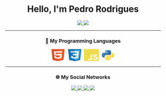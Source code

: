 <h1 style="text-align: center;">Hello, I'm Pedro Rodrigues</h1>

<div align="center">
  <a href="https://github.com/Spinnyz">
    <img height="180em" src="https://github-readme-stats.vercel.app/api?username=Spinnyz&show_icons=true&theme=tokyonight&include_all_commits=true&count_private=true"/>
    <img height="180em" src="https://github-readme-stats.vercel.app/api/top-langs/?username=Spinnyz&layout=compact&langs_count=8&theme=tokyonight"/>
  </a>
</div>

---

<h3 align="center">🧠 My Programming Languages</h3>

<div align="center">
  <img alt="HTML" height="40" width="50" src="https://raw.githubusercontent.com/devicons/devicon/master/icons/html5/html5-original.svg">
  <img alt="CSS" height="40" width="50" src="https://raw.githubusercontent.com/devicons/devicon/master/icons/css3/css3-original.svg">
  <img alt="JavaScript" height="40" width="50" src="https://raw.githubusercontent.com/devicons/devicon/master/icons/javascript/javascript-plain.svg">
  <img alt="Python" height="40" width="50" src="https://raw.githubusercontent.com/devicons/devicon/master/icons/python/python-original.svg">
</div>

---

<h3 align="center">🌐 My Social Networks</h3>

<div align="center">
  <a href="https://www.youtube.com/@Spinnyzx" target="_blank">
    <img src="https://img.shields.io/badge/YouTube-FF0000?style=for-the-badge&logo=youtube&logoColor=white">
  </a>
  <a href="https://www.instagram.com/ped_rluca/" target="_blank">
    <img src="https://img.shields.io/badge/Instagram-%23E4405F?style=for-the-badge&logo=instagram&logoColor=white">
  </a>
  <a href="#" target="_blank">
    <img src="https://img.shields.io/badge/Discord-7289DA?style=for-the-badge&logo=discord&logoColor=white">
  </a>
  <a href="mailto:pedrolucasgonzaga31@gmail.com">
    <img src="https://img.shields.io/badge/Gmail-D14836?style=for-the-badge&logo=gmail&logoColor=white">
  </a>
</div>

